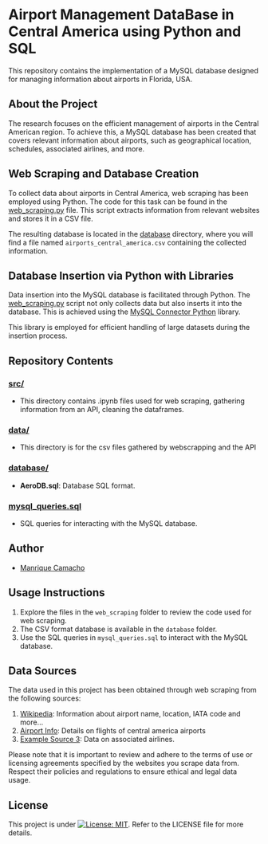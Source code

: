 # Airport Management DataBase in Central America using Python and SQL

This repository contains the implementation of a MySQL database designed for managing information about airports in Florida, USA.

## About the Project

The research focuses on the efficient management of airports in the Central American region. To achieve this, a MySQL database has been created that covers relevant information about airports, such as geographical location, schedules, associated airlines, and more.

## Web Scraping and Database Creation

To collect data about airports in Central America, web scraping has been employed using Python. The code for this task can be found in the [web_scraping.py](web_scraping.py) file. This script extracts information from relevant websites and stores it in a CSV file.

The resulting database is located in the [database](database) directory, where you will find a file named `airports_central_america.csv` containing the collected information.

## Database Insertion via Python with Libraries

Data insertion into the MySQL database is facilitated through Python. The [web_scraping.py](web_scraping.py) script not only collects data but also inserts it into the database. This is achieved using the [MySQL Connector Python](https://dev.mysql.com/doc/connector-python/en/) library.

This library is employed for efficient handling of large datasets during the insertion process.

## Repository Contents

### [src/](src)
- This directory contains .ipynb files used for web scraping, gathering information from an API, cleaning the dataframes.

### [data/](data)
- This directory is for the csv files gathered by webscrapping and the API

### [database/](database)
- **AeroDB.sql**: Database SQL format.

### [mysql_queries.sql](mysql_queries.sql)
- SQL queries for interacting with the MySQL database. 

## Author

- [Manrique Camacho](https://www.linkedin.com/in/manriquecamachop/)

## Usage Instructions

1. Explore the files in the `web_scraping` folder to review the code used for web scraping.
2. The CSV format database is available in the `database` folder.
3. Use the SQL queries in `mysql_queries.sql` to interact with the MySQL database.

## Data Sources

The data used in this project has been obtained through web scraping from the following sources:

1. [Wikipedia](https://en.wikipedia.org/wiki/List_of_the_busiest_airports_in_Central_America): Information about airport name, location, IATA code and more...
2. [Airport Info](https://airportinfo.live): Details on flights of central america airports
3. [Example Source 3](https://www.examplesource3.com): Data on associated airlines.

Please note that it is important to review and adhere to the terms of use or licensing agreements specified by the websites you scrape data from. Respect their policies and regulations to ensure ethical and legal data usage.

## License

This project is under [![License: MIT](https://img.shields.io/badge/License-MIT-yellow.svg)](https://opensource.org/licenses/MIT). Refer to the LICENSE file for more details.
